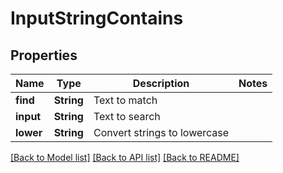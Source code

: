# InputStringContains

## Properties
Name | Type | Description | Notes
------------ | ------------- | ------------- | -------------
**find** | **String** | Text to match | 
**input** | **String** | Text to search | 
**lower** | **String** | Convert strings to lowercase | 

[[Back to Model list]](../README.md#documentation-for-models) [[Back to API list]](../README.md#documentation-for-api-endpoints) [[Back to README]](../README.md)


